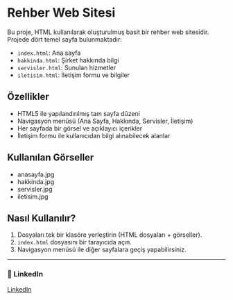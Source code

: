 # Rehber Web Sitesi

Bu proje, HTML kullanılarak oluşturulmuş basit bir rehber web sitesidir. Projede dört temel sayfa bulunmaktadır:

- `index.html`: Ana sayfa
- `hakkinda.html`: Şirket hakkında bilgi
- `servisler.html`: Sunulan hizmetler
- `iletisim.html`: İletişim formu ve bilgiler

## Özellikler

- HTML5 ile yapılandırılmış tam sayfa düzeni
- Navigasyon menüsü (Ana Sayfa, Hakkında, Servisler, İletişim)
- Her sayfada bir görsel ve açıklayıcı içerikler
- İletişim formu ile kullanıcıdan bilgi alınabilecek alanlar

## Kullanılan Görseller

- anasayfa.jpg
- hakkinda.jpg
- servisler.jpg
- iletisim.jpg

## Nasıl Kullanılır?

1. Dosyaları tek bir klasöre yerleştirin (HTML dosyaları + görseller).
2. `index.html` dosyasını bir tarayıcıda açın.
3. Navigasyon menüsü ile diğer sayfalara geçiş yapabilirsiniz.

---

### 👤 LinkedIn

[LinkedIn](https://www.linkedin.com/in/ekin-%C3%B6zt%C3%BCrk-a06659249/)
